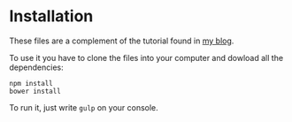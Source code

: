 # Installation

These files are a complement of the tutorial found in [my blog](http://david-barreto/working-with-sass-bootstrap-and-gulp).

To use it you have to clone the files into your computer and dowload all the dependencies:

```
npm install
bower install
```

To run it, just write `gulp` on your console.